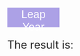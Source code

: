<button onclick="isLeapYear()">Leap Year</button>

<p>The result is:</p>
<p id="answer"></p>




<script>
  
  function isLeapYear() {
    let year = prompt("Year?");

    const urlStart = "https://hetvitrivedi.tk/api/calendar/";
    const url = urlStart + year;

    console.log(url); 

    fetch(url)
      .then(res => res.json())
      .then(data => {
        console.log(data);
        
        document.getElementById("answer").innerHTML = data.result; 
      
      })
      
  }
</script>

<style> 
button {
	width: 120px;
	height: 45px;
	font-size: 25px;
	background-color: #ACA1E6;
	color: #fff;
	border: none;
	cursor: pointer;
}

p {
  font-size: 25px;
}
</style>
